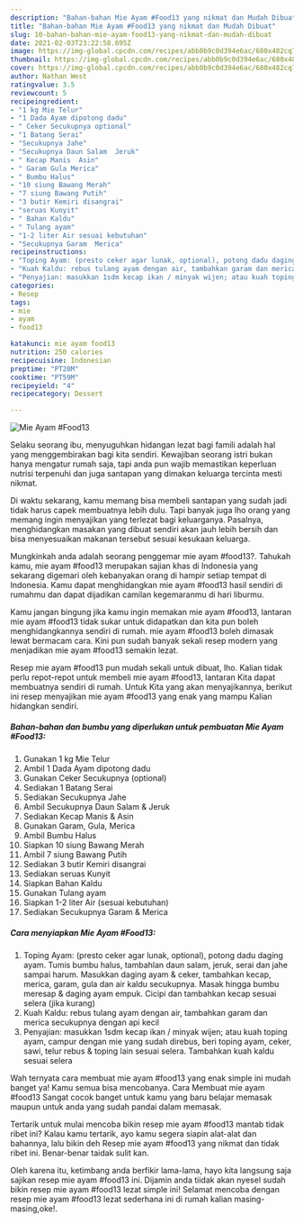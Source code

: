 ```yaml
---
description: "Bahan-bahan Mie Ayam #Food13 yang nikmat dan Mudah Dibuat"
title: "Bahan-bahan Mie Ayam #Food13 yang nikmat dan Mudah Dibuat"
slug: 10-bahan-bahan-mie-ayam-food13-yang-nikmat-dan-mudah-dibuat
date: 2021-02-03T23:22:58.695Z
image: https://img-global.cpcdn.com/recipes/abb0b9c0d394e6ac/680x482cq70/mie-ayam-food13-foto-resep-utama.jpg
thumbnail: https://img-global.cpcdn.com/recipes/abb0b9c0d394e6ac/680x482cq70/mie-ayam-food13-foto-resep-utama.jpg
cover: https://img-global.cpcdn.com/recipes/abb0b9c0d394e6ac/680x482cq70/mie-ayam-food13-foto-resep-utama.jpg
author: Nathan West
ratingvalue: 3.5
reviewcount: 5
recipeingredient:
- "1 kg Mie Telur"
- "1 Dada Ayam dipotong dadu"
- " Ceker Secukupnya optional"
- "1 Batang Serai"
- "Secukupnya Jahe"
- "Secukupnya Daun Salam  Jeruk"
- " Kecap Manis  Asin"
- " Garam Gula Merica"
- " Bumbu Halus"
- "10 siung Bawang Merah"
- "7 siung Bawang Putih"
- "3 butir Kemiri disangrai"
- "seruas Kunyit"
- " Bahan Kaldu"
- " Tulang ayam"
- "1-2 liter Air sesuai kebutuhan"
- "Secukupnya Garam  Merica"
recipeinstructions:
- "Toping Ayam: (presto ceker agar lunak, optional), potong dadu daging ayam. Tumis bumbu halus, tambahlan daun salam, jeruk, serai dan jahe sampai harum. Masukkan daging ayam &amp; ceker, tambahkan kecap, merica, garam, gula dan air kaldu secukupnya. Masak hingga bumbu meresap &amp; daging ayam empuk. Cicipi dan tambahkan kecap sesuai selera (jika kurang)"
- "Kuah Kaldu: rebus tulang ayam dengan air, tambahkan garam dan merica secukupnya dengan api kecil"
- "Penyajian: masukkan 1sdm kecap ikan / minyak wijen; atau kuah toping ayam, campur dengan mie yang sudah direbus, beri toping ayam, ceker, sawi, telur rebus &amp; toping lain sesuai selera. Tambahkan kuah kaldu sesuai selera"
categories:
- Resep
tags:
- mie
- ayam
- food13

katakunci: mie ayam food13 
nutrition: 250 calories
recipecuisine: Indonesian
preptime: "PT20M"
cooktime: "PT59M"
recipeyield: "4"
recipecategory: Dessert

---
```



![Mie Ayam #Food13](https://img-global.cpcdn.com/recipes/abb0b9c0d394e6ac/680x482cq70/mie-ayam-food13-foto-resep-utama.jpg)

Selaku seorang ibu, menyuguhkan hidangan lezat bagi famili adalah hal yang menggembirakan bagi kita sendiri. Kewajiban seorang istri bukan hanya mengatur rumah saja, tapi anda pun wajib memastikan keperluan nutrisi terpenuhi dan juga santapan yang dimakan keluarga tercinta mesti nikmat.

Di waktu  sekarang, kamu memang bisa membeli santapan yang sudah jadi tidak harus capek membuatnya lebih dulu. Tapi banyak juga lho orang yang memang ingin menyajikan yang terlezat bagi keluarganya. Pasalnya, menghidangkan masakan yang dibuat sendiri akan jauh lebih bersih dan bisa menyesuaikan makanan tersebut sesuai kesukaan keluarga. 



Mungkinkah anda adalah seorang penggemar mie ayam #food13?. Tahukah kamu, mie ayam #food13 merupakan sajian khas di Indonesia yang sekarang digemari oleh kebanyakan orang di hampir setiap tempat di Indonesia. Kamu dapat menghidangkan mie ayam #food13 hasil sendiri di rumahmu dan dapat dijadikan camilan kegemaranmu di hari liburmu.

Kamu jangan bingung jika kamu ingin memakan mie ayam #food13, lantaran mie ayam #food13 tidak sukar untuk didapatkan dan kita pun boleh menghidangkannya sendiri di rumah. mie ayam #food13 boleh dimasak lewat bermacam cara. Kini pun sudah banyak sekali resep modern yang menjadikan mie ayam #food13 semakin lezat.

Resep mie ayam #food13 pun mudah sekali untuk dibuat, lho. Kalian tidak perlu repot-repot untuk membeli mie ayam #food13, lantaran Kita dapat membuatnya sendiri di rumah. Untuk Kita yang akan menyajikannya, berikut ini resep menyajikan mie ayam #food13 yang enak yang mampu Kalian hidangkan sendiri.

<!--inarticleads1-->

##### Bahan-bahan dan bumbu yang diperlukan untuk pembuatan Mie Ayam #Food13:

1. Gunakan 1 kg Mie Telur
1. Ambil 1 Dada Ayam dipotong dadu
1. Gunakan  Ceker Secukupnya (optional)
1. Sediakan 1 Batang Serai
1. Sediakan Secukupnya Jahe
1. Ambil Secukupnya Daun Salam &amp; Jeruk
1. Sediakan  Kecap Manis &amp; Asin
1. Gunakan  Garam, Gula, Merica
1. Ambil  Bumbu Halus
1. Siapkan 10 siung Bawang Merah
1. Ambil 7 siung Bawang Putih
1. Sediakan 3 butir Kemiri disangrai
1. Sediakan seruas Kunyit
1. Siapkan  Bahan Kaldu
1. Gunakan  Tulang ayam
1. Siapkan 1-2 liter Air (sesuai kebutuhan)
1. Sediakan Secukupnya Garam &amp; Merica




<!--inarticleads2-->

##### Cara menyiapkan Mie Ayam #Food13:

1. Toping Ayam: (presto ceker agar lunak, optional), potong dadu daging ayam. Tumis bumbu halus, tambahlan daun salam, jeruk, serai dan jahe sampai harum. Masukkan daging ayam &amp; ceker, tambahkan kecap, merica, garam, gula dan air kaldu secukupnya. Masak hingga bumbu meresap &amp; daging ayam empuk. Cicipi dan tambahkan kecap sesuai selera (jika kurang)
1. Kuah Kaldu: rebus tulang ayam dengan air, tambahkan garam dan merica secukupnya dengan api kecil
1. Penyajian: masukkan 1sdm kecap ikan / minyak wijen; atau kuah toping ayam, campur dengan mie yang sudah direbus, beri toping ayam, ceker, sawi, telur rebus &amp; toping lain sesuai selera. Tambahkan kuah kaldu sesuai selera




Wah ternyata cara membuat mie ayam #food13 yang enak simple ini mudah banget ya! Kamu semua bisa mencobanya. Cara Membuat mie ayam #food13 Sangat cocok banget untuk kamu yang baru belajar memasak maupun untuk anda yang sudah pandai dalam memasak.

Tertarik untuk mulai mencoba bikin resep mie ayam #food13 mantab tidak ribet ini? Kalau kamu tertarik, ayo kamu segera siapin alat-alat dan bahannya, lalu bikin deh Resep mie ayam #food13 yang nikmat dan tidak ribet ini. Benar-benar taidak sulit kan. 

Oleh karena itu, ketimbang anda berfikir lama-lama, hayo kita langsung saja sajikan resep mie ayam #food13 ini. Dijamin anda tiidak akan nyesel sudah bikin resep mie ayam #food13 lezat simple ini! Selamat mencoba dengan resep mie ayam #food13 lezat sederhana ini di rumah kalian masing-masing,oke!.

